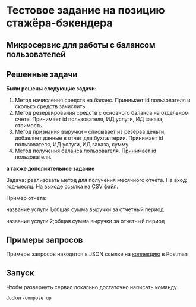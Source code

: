 # Тестовое задание на позицию стажёра-бэкендера

## Микросервис для работы с балансом пользователей

## Решенные задачи
**Были решены следующие задачи:**

1. Метод начисления средств на баланс. Принимает id пользователя и сколько средств зачислить.
2. Метод резервирования средств с основного баланса на отдельном счете. Принимает id пользователя, ИД услуги, ИД заказа, стоимость.
3. Метод признания выручки – списывает из резерва деньги, добавляет данные в отчет для бухгалтерии. Принимает id пользователя, ИД услуги, ИД заказа, сумму.
4. Метод получения баланса пользователя. Принимает id пользователя.

**а также дополнительное задание**

Задача: реализовать метод для получения месячного отчета. На вход: год-месяц. На выходе ссылка на CSV файл.

Пример отчета:

название услуги 1;общая сумма выручки за отчетный период

название услуги 2;общая сумма выручки за отчетный период

## Примеры запросов
Примеры запросов находятся в JSON ссылке на [коллекцию](https://www.getpostman.com/collections/ef7904850dd9888beb88) в Postman

## Запуск
Чтобы развернуть сервис локально достаточно написать команду
```shell
docker-compose up
```

